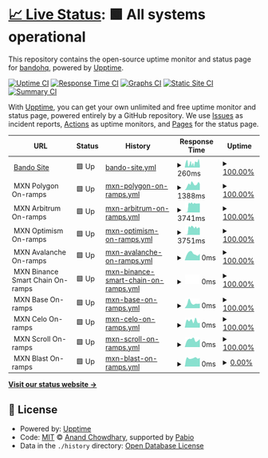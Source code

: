 # [📈 Live Status](https://status.bando.cool): <!--live status--> **🟩 All systems operational**

This repository contains the open-source uptime monitor and status page for [bandohq](https://status.bando.cool), powered by [Upptime](https://github.com/upptime/upptime).

[![Uptime CI](https://github.com/bandohq/upptime-monitor/workflows/Uptime%20CI/badge.svg)](https://github.com/bandohq/upptime-monitor/actions?query=workflow%3A%22Uptime+CI%22)
[![Response Time CI](https://github.com/bandohq/upptime-monitor/workflows/Response%20Time%20CI/badge.svg)](https://github.com/bandohq/upptime-monitor/actions?query=workflow%3A%22Response+Time+CI%22)
[![Graphs CI](https://github.com/bandohq/upptime-monitor/workflows/Graphs%20CI/badge.svg)](https://github.com/bandohq/upptime-monitor/actions?query=workflow%3A%22Graphs+CI%22)
[![Static Site CI](https://github.com/bandohq/upptime-monitor/workflows/Static%20Site%20CI/badge.svg)](https://github.com/bandohq/upptime-monitor/actions?query=workflow%3A%22Static+Site+CI%22)
[![Summary CI](https://github.com/bandohq/upptime-monitor/workflows/Summary%20CI/badge.svg)](https://github.com/bandohq/upptime-monitor/actions?query=workflow%3A%22Summary+CI%22)

With [Upptime](https://upptime.js.org), you can get your own unlimited and free uptime monitor and status page, powered entirely by a GitHub repository. We use [Issues](https://github.com/bandohq/upptime-monitor/issues) as incident reports, [Actions](https://github.com/bandohq/upptime-monitor/actions) as uptime monitors, and [Pages](https://status.bando.cool) for the status page.

<!--start: status pages-->
<!-- This summary is generated by Upptime (https://github.com/upptime/upptime) -->
<!-- Do not edit this manually, your changes will be overwritten -->
<!-- prettier-ignore -->
| URL | Status | History | Response Time | Uptime |
| --- | ------ | ------- | ------------- | ------ |
| <img alt="" src="https://icons.duckduckgo.com/ip3/bando.cool.ico" height="13"> [Bando Site](https://bando.cool) | 🟩 Up | [bando-site.yml](https://github.com/bandohq/upptime-monitor/commits/HEAD/history/bando-site.yml) | <details><summary><img alt="Response time graph" src="./graphs/bando-site/response-time-week.png" height="20"> 260ms</summary><br><a href="https://status.bando.cool/history/bando-site"><img alt="Response time 260" src="https://img.shields.io/endpoint?url=https%3A%2F%2Fraw.githubusercontent.com%2Fbandohq%2Fupptime-monitor%2FHEAD%2Fapi%2Fbando-site%2Fresponse-time.json"></a><br><a href="https://status.bando.cool/history/bando-site"><img alt="24-hour response time 83" src="https://img.shields.io/endpoint?url=https%3A%2F%2Fraw.githubusercontent.com%2Fbandohq%2Fupptime-monitor%2FHEAD%2Fapi%2Fbando-site%2Fresponse-time-day.json"></a><br><a href="https://status.bando.cool/history/bando-site"><img alt="7-day response time 260" src="https://img.shields.io/endpoint?url=https%3A%2F%2Fraw.githubusercontent.com%2Fbandohq%2Fupptime-monitor%2FHEAD%2Fapi%2Fbando-site%2Fresponse-time-week.json"></a><br><a href="https://status.bando.cool/history/bando-site"><img alt="30-day response time 260" src="https://img.shields.io/endpoint?url=https%3A%2F%2Fraw.githubusercontent.com%2Fbandohq%2Fupptime-monitor%2FHEAD%2Fapi%2Fbando-site%2Fresponse-time-month.json"></a><br><a href="https://status.bando.cool/history/bando-site"><img alt="1-year response time 260" src="https://img.shields.io/endpoint?url=https%3A%2F%2Fraw.githubusercontent.com%2Fbandohq%2Fupptime-monitor%2FHEAD%2Fapi%2Fbando-site%2Fresponse-time-year.json"></a></details> | <details><summary><a href="https://status.bando.cool/history/bando-site">100.00%</a></summary><a href="https://status.bando.cool/history/bando-site"><img alt="All-time uptime 100.00%" src="https://img.shields.io/endpoint?url=https%3A%2F%2Fraw.githubusercontent.com%2Fbandohq%2Fupptime-monitor%2FHEAD%2Fapi%2Fbando-site%2Fuptime.json"></a><br><a href="https://status.bando.cool/history/bando-site"><img alt="24-hour uptime 100.00%" src="https://img.shields.io/endpoint?url=https%3A%2F%2Fraw.githubusercontent.com%2Fbandohq%2Fupptime-monitor%2FHEAD%2Fapi%2Fbando-site%2Fuptime-day.json"></a><br><a href="https://status.bando.cool/history/bando-site"><img alt="7-day uptime 100.00%" src="https://img.shields.io/endpoint?url=https%3A%2F%2Fraw.githubusercontent.com%2Fbandohq%2Fupptime-monitor%2FHEAD%2Fapi%2Fbando-site%2Fuptime-week.json"></a><br><a href="https://status.bando.cool/history/bando-site"><img alt="30-day uptime 100.00%" src="https://img.shields.io/endpoint?url=https%3A%2F%2Fraw.githubusercontent.com%2Fbandohq%2Fupptime-monitor%2FHEAD%2Fapi%2Fbando-site%2Fuptime-month.json"></a><br><a href="https://status.bando.cool/history/bando-site"><img alt="1-year uptime 100.00%" src="https://img.shields.io/endpoint?url=https%3A%2F%2Fraw.githubusercontent.com%2Fbandohq%2Fupptime-monitor%2FHEAD%2Fapi%2Fbando-site%2Fuptime-year.json"></a></details>
| <img alt="" src="https://icons.duckduckgo.com/ip3/null.ico" height="13"> MXN Polygon On-ramps | 🟩 Up | [mxn-polygon-on-ramps.yml](https://github.com/bandohq/upptime-monitor/commits/HEAD/history/mxn-polygon-on-ramps.yml) | <details><summary><img alt="Response time graph" src="./graphs/mxn-polygon-on-ramps/response-time-week.png" height="20"> 1388ms</summary><br><a href="https://status.bando.cool/history/mxn-polygon-on-ramps"><img alt="Response time 1388" src="https://img.shields.io/endpoint?url=https%3A%2F%2Fraw.githubusercontent.com%2Fbandohq%2Fupptime-monitor%2FHEAD%2Fapi%2Fmxn-polygon-on-ramps%2Fresponse-time.json"></a><br><a href="https://status.bando.cool/history/mxn-polygon-on-ramps"><img alt="24-hour response time 1472" src="https://img.shields.io/endpoint?url=https%3A%2F%2Fraw.githubusercontent.com%2Fbandohq%2Fupptime-monitor%2FHEAD%2Fapi%2Fmxn-polygon-on-ramps%2Fresponse-time-day.json"></a><br><a href="https://status.bando.cool/history/mxn-polygon-on-ramps"><img alt="7-day response time 1388" src="https://img.shields.io/endpoint?url=https%3A%2F%2Fraw.githubusercontent.com%2Fbandohq%2Fupptime-monitor%2FHEAD%2Fapi%2Fmxn-polygon-on-ramps%2Fresponse-time-week.json"></a><br><a href="https://status.bando.cool/history/mxn-polygon-on-ramps"><img alt="30-day response time 1388" src="https://img.shields.io/endpoint?url=https%3A%2F%2Fraw.githubusercontent.com%2Fbandohq%2Fupptime-monitor%2FHEAD%2Fapi%2Fmxn-polygon-on-ramps%2Fresponse-time-month.json"></a><br><a href="https://status.bando.cool/history/mxn-polygon-on-ramps"><img alt="1-year response time 1388" src="https://img.shields.io/endpoint?url=https%3A%2F%2Fraw.githubusercontent.com%2Fbandohq%2Fupptime-monitor%2FHEAD%2Fapi%2Fmxn-polygon-on-ramps%2Fresponse-time-year.json"></a></details> | <details><summary><a href="https://status.bando.cool/history/mxn-polygon-on-ramps">100.00%</a></summary><a href="https://status.bando.cool/history/mxn-polygon-on-ramps"><img alt="All-time uptime 100.00%" src="https://img.shields.io/endpoint?url=https%3A%2F%2Fraw.githubusercontent.com%2Fbandohq%2Fupptime-monitor%2FHEAD%2Fapi%2Fmxn-polygon-on-ramps%2Fuptime.json"></a><br><a href="https://status.bando.cool/history/mxn-polygon-on-ramps"><img alt="24-hour uptime 100.00%" src="https://img.shields.io/endpoint?url=https%3A%2F%2Fraw.githubusercontent.com%2Fbandohq%2Fupptime-monitor%2FHEAD%2Fapi%2Fmxn-polygon-on-ramps%2Fuptime-day.json"></a><br><a href="https://status.bando.cool/history/mxn-polygon-on-ramps"><img alt="7-day uptime 100.00%" src="https://img.shields.io/endpoint?url=https%3A%2F%2Fraw.githubusercontent.com%2Fbandohq%2Fupptime-monitor%2FHEAD%2Fapi%2Fmxn-polygon-on-ramps%2Fuptime-week.json"></a><br><a href="https://status.bando.cool/history/mxn-polygon-on-ramps"><img alt="30-day uptime 100.00%" src="https://img.shields.io/endpoint?url=https%3A%2F%2Fraw.githubusercontent.com%2Fbandohq%2Fupptime-monitor%2FHEAD%2Fapi%2Fmxn-polygon-on-ramps%2Fuptime-month.json"></a><br><a href="https://status.bando.cool/history/mxn-polygon-on-ramps"><img alt="1-year uptime 100.00%" src="https://img.shields.io/endpoint?url=https%3A%2F%2Fraw.githubusercontent.com%2Fbandohq%2Fupptime-monitor%2FHEAD%2Fapi%2Fmxn-polygon-on-ramps%2Fuptime-year.json"></a></details>
| <img alt="" src="https://icons.duckduckgo.com/ip3/null.ico" height="13"> MXN Arbitrum On-ramps | 🟩 Up | [mxn-arbitrum-on-ramps.yml](https://github.com/bandohq/upptime-monitor/commits/HEAD/history/mxn-arbitrum-on-ramps.yml) | <details><summary><img alt="Response time graph" src="./graphs/mxn-arbitrum-on-ramps/response-time-week.png" height="20"> 3741ms</summary><br><a href="https://status.bando.cool/history/mxn-arbitrum-on-ramps"><img alt="Response time 3741" src="https://img.shields.io/endpoint?url=https%3A%2F%2Fraw.githubusercontent.com%2Fbandohq%2Fupptime-monitor%2FHEAD%2Fapi%2Fmxn-arbitrum-on-ramps%2Fresponse-time.json"></a><br><a href="https://status.bando.cool/history/mxn-arbitrum-on-ramps"><img alt="24-hour response time 4456" src="https://img.shields.io/endpoint?url=https%3A%2F%2Fraw.githubusercontent.com%2Fbandohq%2Fupptime-monitor%2FHEAD%2Fapi%2Fmxn-arbitrum-on-ramps%2Fresponse-time-day.json"></a><br><a href="https://status.bando.cool/history/mxn-arbitrum-on-ramps"><img alt="7-day response time 3741" src="https://img.shields.io/endpoint?url=https%3A%2F%2Fraw.githubusercontent.com%2Fbandohq%2Fupptime-monitor%2FHEAD%2Fapi%2Fmxn-arbitrum-on-ramps%2Fresponse-time-week.json"></a><br><a href="https://status.bando.cool/history/mxn-arbitrum-on-ramps"><img alt="30-day response time 3741" src="https://img.shields.io/endpoint?url=https%3A%2F%2Fraw.githubusercontent.com%2Fbandohq%2Fupptime-monitor%2FHEAD%2Fapi%2Fmxn-arbitrum-on-ramps%2Fresponse-time-month.json"></a><br><a href="https://status.bando.cool/history/mxn-arbitrum-on-ramps"><img alt="1-year response time 3741" src="https://img.shields.io/endpoint?url=https%3A%2F%2Fraw.githubusercontent.com%2Fbandohq%2Fupptime-monitor%2FHEAD%2Fapi%2Fmxn-arbitrum-on-ramps%2Fresponse-time-year.json"></a></details> | <details><summary><a href="https://status.bando.cool/history/mxn-arbitrum-on-ramps">100.00%</a></summary><a href="https://status.bando.cool/history/mxn-arbitrum-on-ramps"><img alt="All-time uptime 100.00%" src="https://img.shields.io/endpoint?url=https%3A%2F%2Fraw.githubusercontent.com%2Fbandohq%2Fupptime-monitor%2FHEAD%2Fapi%2Fmxn-arbitrum-on-ramps%2Fuptime.json"></a><br><a href="https://status.bando.cool/history/mxn-arbitrum-on-ramps"><img alt="24-hour uptime 100.00%" src="https://img.shields.io/endpoint?url=https%3A%2F%2Fraw.githubusercontent.com%2Fbandohq%2Fupptime-monitor%2FHEAD%2Fapi%2Fmxn-arbitrum-on-ramps%2Fuptime-day.json"></a><br><a href="https://status.bando.cool/history/mxn-arbitrum-on-ramps"><img alt="7-day uptime 100.00%" src="https://img.shields.io/endpoint?url=https%3A%2F%2Fraw.githubusercontent.com%2Fbandohq%2Fupptime-monitor%2FHEAD%2Fapi%2Fmxn-arbitrum-on-ramps%2Fuptime-week.json"></a><br><a href="https://status.bando.cool/history/mxn-arbitrum-on-ramps"><img alt="30-day uptime 100.00%" src="https://img.shields.io/endpoint?url=https%3A%2F%2Fraw.githubusercontent.com%2Fbandohq%2Fupptime-monitor%2FHEAD%2Fapi%2Fmxn-arbitrum-on-ramps%2Fuptime-month.json"></a><br><a href="https://status.bando.cool/history/mxn-arbitrum-on-ramps"><img alt="1-year uptime 100.00%" src="https://img.shields.io/endpoint?url=https%3A%2F%2Fraw.githubusercontent.com%2Fbandohq%2Fupptime-monitor%2FHEAD%2Fapi%2Fmxn-arbitrum-on-ramps%2Fuptime-year.json"></a></details>
| <img alt="" src="https://icons.duckduckgo.com/ip3/null.ico" height="13"> MXN Optimism On-ramps | 🟩 Up | [mxn-optimism-on-ramps.yml](https://github.com/bandohq/upptime-monitor/commits/HEAD/history/mxn-optimism-on-ramps.yml) | <details><summary><img alt="Response time graph" src="./graphs/mxn-optimism-on-ramps/response-time-week.png" height="20"> 3751ms</summary><br><a href="https://status.bando.cool/history/mxn-optimism-on-ramps"><img alt="Response time 3751" src="https://img.shields.io/endpoint?url=https%3A%2F%2Fraw.githubusercontent.com%2Fbandohq%2Fupptime-monitor%2FHEAD%2Fapi%2Fmxn-optimism-on-ramps%2Fresponse-time.json"></a><br><a href="https://status.bando.cool/history/mxn-optimism-on-ramps"><img alt="24-hour response time 4124" src="https://img.shields.io/endpoint?url=https%3A%2F%2Fraw.githubusercontent.com%2Fbandohq%2Fupptime-monitor%2FHEAD%2Fapi%2Fmxn-optimism-on-ramps%2Fresponse-time-day.json"></a><br><a href="https://status.bando.cool/history/mxn-optimism-on-ramps"><img alt="7-day response time 3751" src="https://img.shields.io/endpoint?url=https%3A%2F%2Fraw.githubusercontent.com%2Fbandohq%2Fupptime-monitor%2FHEAD%2Fapi%2Fmxn-optimism-on-ramps%2Fresponse-time-week.json"></a><br><a href="https://status.bando.cool/history/mxn-optimism-on-ramps"><img alt="30-day response time 3751" src="https://img.shields.io/endpoint?url=https%3A%2F%2Fraw.githubusercontent.com%2Fbandohq%2Fupptime-monitor%2FHEAD%2Fapi%2Fmxn-optimism-on-ramps%2Fresponse-time-month.json"></a><br><a href="https://status.bando.cool/history/mxn-optimism-on-ramps"><img alt="1-year response time 3751" src="https://img.shields.io/endpoint?url=https%3A%2F%2Fraw.githubusercontent.com%2Fbandohq%2Fupptime-monitor%2FHEAD%2Fapi%2Fmxn-optimism-on-ramps%2Fresponse-time-year.json"></a></details> | <details><summary><a href="https://status.bando.cool/history/mxn-optimism-on-ramps">100.00%</a></summary><a href="https://status.bando.cool/history/mxn-optimism-on-ramps"><img alt="All-time uptime 100.00%" src="https://img.shields.io/endpoint?url=https%3A%2F%2Fraw.githubusercontent.com%2Fbandohq%2Fupptime-monitor%2FHEAD%2Fapi%2Fmxn-optimism-on-ramps%2Fuptime.json"></a><br><a href="https://status.bando.cool/history/mxn-optimism-on-ramps"><img alt="24-hour uptime 100.00%" src="https://img.shields.io/endpoint?url=https%3A%2F%2Fraw.githubusercontent.com%2Fbandohq%2Fupptime-monitor%2FHEAD%2Fapi%2Fmxn-optimism-on-ramps%2Fuptime-day.json"></a><br><a href="https://status.bando.cool/history/mxn-optimism-on-ramps"><img alt="7-day uptime 100.00%" src="https://img.shields.io/endpoint?url=https%3A%2F%2Fraw.githubusercontent.com%2Fbandohq%2Fupptime-monitor%2FHEAD%2Fapi%2Fmxn-optimism-on-ramps%2Fuptime-week.json"></a><br><a href="https://status.bando.cool/history/mxn-optimism-on-ramps"><img alt="30-day uptime 100.00%" src="https://img.shields.io/endpoint?url=https%3A%2F%2Fraw.githubusercontent.com%2Fbandohq%2Fupptime-monitor%2FHEAD%2Fapi%2Fmxn-optimism-on-ramps%2Fuptime-month.json"></a><br><a href="https://status.bando.cool/history/mxn-optimism-on-ramps"><img alt="1-year uptime 100.00%" src="https://img.shields.io/endpoint?url=https%3A%2F%2Fraw.githubusercontent.com%2Fbandohq%2Fupptime-monitor%2FHEAD%2Fapi%2Fmxn-optimism-on-ramps%2Fuptime-year.json"></a></details>
| <img alt="" src="https://icons.duckduckgo.com/ip3/null.ico" height="13"> MXN Avalanche On-ramps | 🟩 Up | [mxn-avalanche-on-ramps.yml](https://github.com/bandohq/upptime-monitor/commits/HEAD/history/mxn-avalanche-on-ramps.yml) | <details><summary><img alt="Response time graph" src="./graphs/mxn-avalanche-on-ramps/response-time-week.png" height="20"> 0ms</summary><br><a href="https://status.bando.cool/history/mxn-avalanche-on-ramps"><img alt="Response time 0" src="https://img.shields.io/endpoint?url=https%3A%2F%2Fraw.githubusercontent.com%2Fbandohq%2Fupptime-monitor%2FHEAD%2Fapi%2Fmxn-avalanche-on-ramps%2Fresponse-time.json"></a><br><a href="https://status.bando.cool/history/mxn-avalanche-on-ramps"><img alt="24-hour response time 0" src="https://img.shields.io/endpoint?url=https%3A%2F%2Fraw.githubusercontent.com%2Fbandohq%2Fupptime-monitor%2FHEAD%2Fapi%2Fmxn-avalanche-on-ramps%2Fresponse-time-day.json"></a><br><a href="https://status.bando.cool/history/mxn-avalanche-on-ramps"><img alt="7-day response time 0" src="https://img.shields.io/endpoint?url=https%3A%2F%2Fraw.githubusercontent.com%2Fbandohq%2Fupptime-monitor%2FHEAD%2Fapi%2Fmxn-avalanche-on-ramps%2Fresponse-time-week.json"></a><br><a href="https://status.bando.cool/history/mxn-avalanche-on-ramps"><img alt="30-day response time 0" src="https://img.shields.io/endpoint?url=https%3A%2F%2Fraw.githubusercontent.com%2Fbandohq%2Fupptime-monitor%2FHEAD%2Fapi%2Fmxn-avalanche-on-ramps%2Fresponse-time-month.json"></a><br><a href="https://status.bando.cool/history/mxn-avalanche-on-ramps"><img alt="1-year response time 0" src="https://img.shields.io/endpoint?url=https%3A%2F%2Fraw.githubusercontent.com%2Fbandohq%2Fupptime-monitor%2FHEAD%2Fapi%2Fmxn-avalanche-on-ramps%2Fresponse-time-year.json"></a></details> | <details><summary><a href="https://status.bando.cool/history/mxn-avalanche-on-ramps">100.00%</a></summary><a href="https://status.bando.cool/history/mxn-avalanche-on-ramps"><img alt="All-time uptime 100.00%" src="https://img.shields.io/endpoint?url=https%3A%2F%2Fraw.githubusercontent.com%2Fbandohq%2Fupptime-monitor%2FHEAD%2Fapi%2Fmxn-avalanche-on-ramps%2Fuptime.json"></a><br><a href="https://status.bando.cool/history/mxn-avalanche-on-ramps"><img alt="24-hour uptime 100.00%" src="https://img.shields.io/endpoint?url=https%3A%2F%2Fraw.githubusercontent.com%2Fbandohq%2Fupptime-monitor%2FHEAD%2Fapi%2Fmxn-avalanche-on-ramps%2Fuptime-day.json"></a><br><a href="https://status.bando.cool/history/mxn-avalanche-on-ramps"><img alt="7-day uptime 100.00%" src="https://img.shields.io/endpoint?url=https%3A%2F%2Fraw.githubusercontent.com%2Fbandohq%2Fupptime-monitor%2FHEAD%2Fapi%2Fmxn-avalanche-on-ramps%2Fuptime-week.json"></a><br><a href="https://status.bando.cool/history/mxn-avalanche-on-ramps"><img alt="30-day uptime 100.00%" src="https://img.shields.io/endpoint?url=https%3A%2F%2Fraw.githubusercontent.com%2Fbandohq%2Fupptime-monitor%2FHEAD%2Fapi%2Fmxn-avalanche-on-ramps%2Fuptime-month.json"></a><br><a href="https://status.bando.cool/history/mxn-avalanche-on-ramps"><img alt="1-year uptime 100.00%" src="https://img.shields.io/endpoint?url=https%3A%2F%2Fraw.githubusercontent.com%2Fbandohq%2Fupptime-monitor%2FHEAD%2Fapi%2Fmxn-avalanche-on-ramps%2Fuptime-year.json"></a></details>
| <img alt="" src="https://icons.duckduckgo.com/ip3/null.ico" height="13"> MXN Binance Smart Chain On-ramps | 🟩 Up | [mxn-binance-smart-chain-on-ramps.yml](https://github.com/bandohq/upptime-monitor/commits/HEAD/history/mxn-binance-smart-chain-on-ramps.yml) | <details><summary><img alt="Response time graph" src="./graphs/mxn-binance-smart-chain-on-ramps/response-time-week.png" height="20"> 0ms</summary><br><a href="https://status.bando.cool/history/mxn-binance-smart-chain-on-ramps"><img alt="Response time 0" src="https://img.shields.io/endpoint?url=https%3A%2F%2Fraw.githubusercontent.com%2Fbandohq%2Fupptime-monitor%2FHEAD%2Fapi%2Fmxn-binance-smart-chain-on-ramps%2Fresponse-time.json"></a><br><a href="https://status.bando.cool/history/mxn-binance-smart-chain-on-ramps"><img alt="24-hour response time 0" src="https://img.shields.io/endpoint?url=https%3A%2F%2Fraw.githubusercontent.com%2Fbandohq%2Fupptime-monitor%2FHEAD%2Fapi%2Fmxn-binance-smart-chain-on-ramps%2Fresponse-time-day.json"></a><br><a href="https://status.bando.cool/history/mxn-binance-smart-chain-on-ramps"><img alt="7-day response time 0" src="https://img.shields.io/endpoint?url=https%3A%2F%2Fraw.githubusercontent.com%2Fbandohq%2Fupptime-monitor%2FHEAD%2Fapi%2Fmxn-binance-smart-chain-on-ramps%2Fresponse-time-week.json"></a><br><a href="https://status.bando.cool/history/mxn-binance-smart-chain-on-ramps"><img alt="30-day response time 0" src="https://img.shields.io/endpoint?url=https%3A%2F%2Fraw.githubusercontent.com%2Fbandohq%2Fupptime-monitor%2FHEAD%2Fapi%2Fmxn-binance-smart-chain-on-ramps%2Fresponse-time-month.json"></a><br><a href="https://status.bando.cool/history/mxn-binance-smart-chain-on-ramps"><img alt="1-year response time 0" src="https://img.shields.io/endpoint?url=https%3A%2F%2Fraw.githubusercontent.com%2Fbandohq%2Fupptime-monitor%2FHEAD%2Fapi%2Fmxn-binance-smart-chain-on-ramps%2Fresponse-time-year.json"></a></details> | <details><summary><a href="https://status.bando.cool/history/mxn-binance-smart-chain-on-ramps">100.00%</a></summary><a href="https://status.bando.cool/history/mxn-binance-smart-chain-on-ramps"><img alt="All-time uptime 100.00%" src="https://img.shields.io/endpoint?url=https%3A%2F%2Fraw.githubusercontent.com%2Fbandohq%2Fupptime-monitor%2FHEAD%2Fapi%2Fmxn-binance-smart-chain-on-ramps%2Fuptime.json"></a><br><a href="https://status.bando.cool/history/mxn-binance-smart-chain-on-ramps"><img alt="24-hour uptime 100.00%" src="https://img.shields.io/endpoint?url=https%3A%2F%2Fraw.githubusercontent.com%2Fbandohq%2Fupptime-monitor%2FHEAD%2Fapi%2Fmxn-binance-smart-chain-on-ramps%2Fuptime-day.json"></a><br><a href="https://status.bando.cool/history/mxn-binance-smart-chain-on-ramps"><img alt="7-day uptime 100.00%" src="https://img.shields.io/endpoint?url=https%3A%2F%2Fraw.githubusercontent.com%2Fbandohq%2Fupptime-monitor%2FHEAD%2Fapi%2Fmxn-binance-smart-chain-on-ramps%2Fuptime-week.json"></a><br><a href="https://status.bando.cool/history/mxn-binance-smart-chain-on-ramps"><img alt="30-day uptime 100.00%" src="https://img.shields.io/endpoint?url=https%3A%2F%2Fraw.githubusercontent.com%2Fbandohq%2Fupptime-monitor%2FHEAD%2Fapi%2Fmxn-binance-smart-chain-on-ramps%2Fuptime-month.json"></a><br><a href="https://status.bando.cool/history/mxn-binance-smart-chain-on-ramps"><img alt="1-year uptime 100.00%" src="https://img.shields.io/endpoint?url=https%3A%2F%2Fraw.githubusercontent.com%2Fbandohq%2Fupptime-monitor%2FHEAD%2Fapi%2Fmxn-binance-smart-chain-on-ramps%2Fuptime-year.json"></a></details>
| <img alt="" src="https://icons.duckduckgo.com/ip3/null.ico" height="13"> MXN Base On-ramps | 🟩 Up | [mxn-base-on-ramps.yml](https://github.com/bandohq/upptime-monitor/commits/HEAD/history/mxn-base-on-ramps.yml) | <details><summary><img alt="Response time graph" src="./graphs/mxn-base-on-ramps/response-time-week.png" height="20"> 0ms</summary><br><a href="https://status.bando.cool/history/mxn-base-on-ramps"><img alt="Response time 0" src="https://img.shields.io/endpoint?url=https%3A%2F%2Fraw.githubusercontent.com%2Fbandohq%2Fupptime-monitor%2FHEAD%2Fapi%2Fmxn-base-on-ramps%2Fresponse-time.json"></a><br><a href="https://status.bando.cool/history/mxn-base-on-ramps"><img alt="24-hour response time 0" src="https://img.shields.io/endpoint?url=https%3A%2F%2Fraw.githubusercontent.com%2Fbandohq%2Fupptime-monitor%2FHEAD%2Fapi%2Fmxn-base-on-ramps%2Fresponse-time-day.json"></a><br><a href="https://status.bando.cool/history/mxn-base-on-ramps"><img alt="7-day response time 0" src="https://img.shields.io/endpoint?url=https%3A%2F%2Fraw.githubusercontent.com%2Fbandohq%2Fupptime-monitor%2FHEAD%2Fapi%2Fmxn-base-on-ramps%2Fresponse-time-week.json"></a><br><a href="https://status.bando.cool/history/mxn-base-on-ramps"><img alt="30-day response time 0" src="https://img.shields.io/endpoint?url=https%3A%2F%2Fraw.githubusercontent.com%2Fbandohq%2Fupptime-monitor%2FHEAD%2Fapi%2Fmxn-base-on-ramps%2Fresponse-time-month.json"></a><br><a href="https://status.bando.cool/history/mxn-base-on-ramps"><img alt="1-year response time 0" src="https://img.shields.io/endpoint?url=https%3A%2F%2Fraw.githubusercontent.com%2Fbandohq%2Fupptime-monitor%2FHEAD%2Fapi%2Fmxn-base-on-ramps%2Fresponse-time-year.json"></a></details> | <details><summary><a href="https://status.bando.cool/history/mxn-base-on-ramps">100.00%</a></summary><a href="https://status.bando.cool/history/mxn-base-on-ramps"><img alt="All-time uptime 100.00%" src="https://img.shields.io/endpoint?url=https%3A%2F%2Fraw.githubusercontent.com%2Fbandohq%2Fupptime-monitor%2FHEAD%2Fapi%2Fmxn-base-on-ramps%2Fuptime.json"></a><br><a href="https://status.bando.cool/history/mxn-base-on-ramps"><img alt="24-hour uptime 100.00%" src="https://img.shields.io/endpoint?url=https%3A%2F%2Fraw.githubusercontent.com%2Fbandohq%2Fupptime-monitor%2FHEAD%2Fapi%2Fmxn-base-on-ramps%2Fuptime-day.json"></a><br><a href="https://status.bando.cool/history/mxn-base-on-ramps"><img alt="7-day uptime 100.00%" src="https://img.shields.io/endpoint?url=https%3A%2F%2Fraw.githubusercontent.com%2Fbandohq%2Fupptime-monitor%2FHEAD%2Fapi%2Fmxn-base-on-ramps%2Fuptime-week.json"></a><br><a href="https://status.bando.cool/history/mxn-base-on-ramps"><img alt="30-day uptime 100.00%" src="https://img.shields.io/endpoint?url=https%3A%2F%2Fraw.githubusercontent.com%2Fbandohq%2Fupptime-monitor%2FHEAD%2Fapi%2Fmxn-base-on-ramps%2Fuptime-month.json"></a><br><a href="https://status.bando.cool/history/mxn-base-on-ramps"><img alt="1-year uptime 100.00%" src="https://img.shields.io/endpoint?url=https%3A%2F%2Fraw.githubusercontent.com%2Fbandohq%2Fupptime-monitor%2FHEAD%2Fapi%2Fmxn-base-on-ramps%2Fuptime-year.json"></a></details>
| <img alt="" src="https://icons.duckduckgo.com/ip3/null.ico" height="13"> MXN Celo On-ramps | 🟩 Up | [mxn-celo-on-ramps.yml](https://github.com/bandohq/upptime-monitor/commits/HEAD/history/mxn-celo-on-ramps.yml) | <details><summary><img alt="Response time graph" src="./graphs/mxn-celo-on-ramps/response-time-week.png" height="20"> 0ms</summary><br><a href="https://status.bando.cool/history/mxn-celo-on-ramps"><img alt="Response time 0" src="https://img.shields.io/endpoint?url=https%3A%2F%2Fraw.githubusercontent.com%2Fbandohq%2Fupptime-monitor%2FHEAD%2Fapi%2Fmxn-celo-on-ramps%2Fresponse-time.json"></a><br><a href="https://status.bando.cool/history/mxn-celo-on-ramps"><img alt="24-hour response time 0" src="https://img.shields.io/endpoint?url=https%3A%2F%2Fraw.githubusercontent.com%2Fbandohq%2Fupptime-monitor%2FHEAD%2Fapi%2Fmxn-celo-on-ramps%2Fresponse-time-day.json"></a><br><a href="https://status.bando.cool/history/mxn-celo-on-ramps"><img alt="7-day response time 0" src="https://img.shields.io/endpoint?url=https%3A%2F%2Fraw.githubusercontent.com%2Fbandohq%2Fupptime-monitor%2FHEAD%2Fapi%2Fmxn-celo-on-ramps%2Fresponse-time-week.json"></a><br><a href="https://status.bando.cool/history/mxn-celo-on-ramps"><img alt="30-day response time 0" src="https://img.shields.io/endpoint?url=https%3A%2F%2Fraw.githubusercontent.com%2Fbandohq%2Fupptime-monitor%2FHEAD%2Fapi%2Fmxn-celo-on-ramps%2Fresponse-time-month.json"></a><br><a href="https://status.bando.cool/history/mxn-celo-on-ramps"><img alt="1-year response time 0" src="https://img.shields.io/endpoint?url=https%3A%2F%2Fraw.githubusercontent.com%2Fbandohq%2Fupptime-monitor%2FHEAD%2Fapi%2Fmxn-celo-on-ramps%2Fresponse-time-year.json"></a></details> | <details><summary><a href="https://status.bando.cool/history/mxn-celo-on-ramps">100.00%</a></summary><a href="https://status.bando.cool/history/mxn-celo-on-ramps"><img alt="All-time uptime 100.00%" src="https://img.shields.io/endpoint?url=https%3A%2F%2Fraw.githubusercontent.com%2Fbandohq%2Fupptime-monitor%2FHEAD%2Fapi%2Fmxn-celo-on-ramps%2Fuptime.json"></a><br><a href="https://status.bando.cool/history/mxn-celo-on-ramps"><img alt="24-hour uptime 100.00%" src="https://img.shields.io/endpoint?url=https%3A%2F%2Fraw.githubusercontent.com%2Fbandohq%2Fupptime-monitor%2FHEAD%2Fapi%2Fmxn-celo-on-ramps%2Fuptime-day.json"></a><br><a href="https://status.bando.cool/history/mxn-celo-on-ramps"><img alt="7-day uptime 100.00%" src="https://img.shields.io/endpoint?url=https%3A%2F%2Fraw.githubusercontent.com%2Fbandohq%2Fupptime-monitor%2FHEAD%2Fapi%2Fmxn-celo-on-ramps%2Fuptime-week.json"></a><br><a href="https://status.bando.cool/history/mxn-celo-on-ramps"><img alt="30-day uptime 100.00%" src="https://img.shields.io/endpoint?url=https%3A%2F%2Fraw.githubusercontent.com%2Fbandohq%2Fupptime-monitor%2FHEAD%2Fapi%2Fmxn-celo-on-ramps%2Fuptime-month.json"></a><br><a href="https://status.bando.cool/history/mxn-celo-on-ramps"><img alt="1-year uptime 100.00%" src="https://img.shields.io/endpoint?url=https%3A%2F%2Fraw.githubusercontent.com%2Fbandohq%2Fupptime-monitor%2FHEAD%2Fapi%2Fmxn-celo-on-ramps%2Fuptime-year.json"></a></details>
| <img alt="" src="https://icons.duckduckgo.com/ip3/null.ico" height="13"> MXN Scroll On-ramps | 🟩 Up | [mxn-scroll-on-ramps.yml](https://github.com/bandohq/upptime-monitor/commits/HEAD/history/mxn-scroll-on-ramps.yml) | <details><summary><img alt="Response time graph" src="./graphs/mxn-scroll-on-ramps/response-time-week.png" height="20"> 0ms</summary><br><a href="https://status.bando.cool/history/mxn-scroll-on-ramps"><img alt="Response time 0" src="https://img.shields.io/endpoint?url=https%3A%2F%2Fraw.githubusercontent.com%2Fbandohq%2Fupptime-monitor%2FHEAD%2Fapi%2Fmxn-scroll-on-ramps%2Fresponse-time.json"></a><br><a href="https://status.bando.cool/history/mxn-scroll-on-ramps"><img alt="24-hour response time 0" src="https://img.shields.io/endpoint?url=https%3A%2F%2Fraw.githubusercontent.com%2Fbandohq%2Fupptime-monitor%2FHEAD%2Fapi%2Fmxn-scroll-on-ramps%2Fresponse-time-day.json"></a><br><a href="https://status.bando.cool/history/mxn-scroll-on-ramps"><img alt="7-day response time 0" src="https://img.shields.io/endpoint?url=https%3A%2F%2Fraw.githubusercontent.com%2Fbandohq%2Fupptime-monitor%2FHEAD%2Fapi%2Fmxn-scroll-on-ramps%2Fresponse-time-week.json"></a><br><a href="https://status.bando.cool/history/mxn-scroll-on-ramps"><img alt="30-day response time 0" src="https://img.shields.io/endpoint?url=https%3A%2F%2Fraw.githubusercontent.com%2Fbandohq%2Fupptime-monitor%2FHEAD%2Fapi%2Fmxn-scroll-on-ramps%2Fresponse-time-month.json"></a><br><a href="https://status.bando.cool/history/mxn-scroll-on-ramps"><img alt="1-year response time 0" src="https://img.shields.io/endpoint?url=https%3A%2F%2Fraw.githubusercontent.com%2Fbandohq%2Fupptime-monitor%2FHEAD%2Fapi%2Fmxn-scroll-on-ramps%2Fresponse-time-year.json"></a></details> | <details><summary><a href="https://status.bando.cool/history/mxn-scroll-on-ramps">100.00%</a></summary><a href="https://status.bando.cool/history/mxn-scroll-on-ramps"><img alt="All-time uptime 100.00%" src="https://img.shields.io/endpoint?url=https%3A%2F%2Fraw.githubusercontent.com%2Fbandohq%2Fupptime-monitor%2FHEAD%2Fapi%2Fmxn-scroll-on-ramps%2Fuptime.json"></a><br><a href="https://status.bando.cool/history/mxn-scroll-on-ramps"><img alt="24-hour uptime 100.00%" src="https://img.shields.io/endpoint?url=https%3A%2F%2Fraw.githubusercontent.com%2Fbandohq%2Fupptime-monitor%2FHEAD%2Fapi%2Fmxn-scroll-on-ramps%2Fuptime-day.json"></a><br><a href="https://status.bando.cool/history/mxn-scroll-on-ramps"><img alt="7-day uptime 100.00%" src="https://img.shields.io/endpoint?url=https%3A%2F%2Fraw.githubusercontent.com%2Fbandohq%2Fupptime-monitor%2FHEAD%2Fapi%2Fmxn-scroll-on-ramps%2Fuptime-week.json"></a><br><a href="https://status.bando.cool/history/mxn-scroll-on-ramps"><img alt="30-day uptime 100.00%" src="https://img.shields.io/endpoint?url=https%3A%2F%2Fraw.githubusercontent.com%2Fbandohq%2Fupptime-monitor%2FHEAD%2Fapi%2Fmxn-scroll-on-ramps%2Fuptime-month.json"></a><br><a href="https://status.bando.cool/history/mxn-scroll-on-ramps"><img alt="1-year uptime 100.00%" src="https://img.shields.io/endpoint?url=https%3A%2F%2Fraw.githubusercontent.com%2Fbandohq%2Fupptime-monitor%2FHEAD%2Fapi%2Fmxn-scroll-on-ramps%2Fuptime-year.json"></a></details>
| <img alt="" src="https://icons.duckduckgo.com/ip3/null.ico" height="13"> MXN Blast On-ramps | 🟩 Up | [mxn-blast-on-ramps.yml](https://github.com/bandohq/upptime-monitor/commits/HEAD/history/mxn-blast-on-ramps.yml) | <details><summary><img alt="Response time graph" src="./graphs/mxn-blast-on-ramps/response-time-week.png" height="20"> 0ms</summary><br><a href="https://status.bando.cool/history/mxn-blast-on-ramps"><img alt="Response time 0" src="https://img.shields.io/endpoint?url=https%3A%2F%2Fraw.githubusercontent.com%2Fbandohq%2Fupptime-monitor%2FHEAD%2Fapi%2Fmxn-blast-on-ramps%2Fresponse-time.json"></a><br><a href="https://status.bando.cool/history/mxn-blast-on-ramps"><img alt="24-hour response time 0" src="https://img.shields.io/endpoint?url=https%3A%2F%2Fraw.githubusercontent.com%2Fbandohq%2Fupptime-monitor%2FHEAD%2Fapi%2Fmxn-blast-on-ramps%2Fresponse-time-day.json"></a><br><a href="https://status.bando.cool/history/mxn-blast-on-ramps"><img alt="7-day response time 0" src="https://img.shields.io/endpoint?url=https%3A%2F%2Fraw.githubusercontent.com%2Fbandohq%2Fupptime-monitor%2FHEAD%2Fapi%2Fmxn-blast-on-ramps%2Fresponse-time-week.json"></a><br><a href="https://status.bando.cool/history/mxn-blast-on-ramps"><img alt="30-day response time 0" src="https://img.shields.io/endpoint?url=https%3A%2F%2Fraw.githubusercontent.com%2Fbandohq%2Fupptime-monitor%2FHEAD%2Fapi%2Fmxn-blast-on-ramps%2Fresponse-time-month.json"></a><br><a href="https://status.bando.cool/history/mxn-blast-on-ramps"><img alt="1-year response time 0" src="https://img.shields.io/endpoint?url=https%3A%2F%2Fraw.githubusercontent.com%2Fbandohq%2Fupptime-monitor%2FHEAD%2Fapi%2Fmxn-blast-on-ramps%2Fresponse-time-year.json"></a></details> | <details><summary><a href="https://status.bando.cool/history/mxn-blast-on-ramps">0.00%</a></summary><a href="https://status.bando.cool/history/mxn-blast-on-ramps"><img alt="All-time uptime 0.00%" src="https://img.shields.io/endpoint?url=https%3A%2F%2Fraw.githubusercontent.com%2Fbandohq%2Fupptime-monitor%2FHEAD%2Fapi%2Fmxn-blast-on-ramps%2Fuptime.json"></a><br><a href="https://status.bando.cool/history/mxn-blast-on-ramps"><img alt="24-hour uptime 0.00%" src="https://img.shields.io/endpoint?url=https%3A%2F%2Fraw.githubusercontent.com%2Fbandohq%2Fupptime-monitor%2FHEAD%2Fapi%2Fmxn-blast-on-ramps%2Fuptime-day.json"></a><br><a href="https://status.bando.cool/history/mxn-blast-on-ramps"><img alt="7-day uptime 0.00%" src="https://img.shields.io/endpoint?url=https%3A%2F%2Fraw.githubusercontent.com%2Fbandohq%2Fupptime-monitor%2FHEAD%2Fapi%2Fmxn-blast-on-ramps%2Fuptime-week.json"></a><br><a href="https://status.bando.cool/history/mxn-blast-on-ramps"><img alt="30-day uptime 0.00%" src="https://img.shields.io/endpoint?url=https%3A%2F%2Fraw.githubusercontent.com%2Fbandohq%2Fupptime-monitor%2FHEAD%2Fapi%2Fmxn-blast-on-ramps%2Fuptime-month.json"></a><br><a href="https://status.bando.cool/history/mxn-blast-on-ramps"><img alt="1-year uptime 0.00%" src="https://img.shields.io/endpoint?url=https%3A%2F%2Fraw.githubusercontent.com%2Fbandohq%2Fupptime-monitor%2FHEAD%2Fapi%2Fmxn-blast-on-ramps%2Fuptime-year.json"></a></details>

<!--end: status pages-->

[**Visit our status website →**](https://status.bando.cool)

## 📄 License

- Powered by: [Upptime](https://github.com/upptime/upptime)
- Code: [MIT](./LICENSE) © [Anand Chowdhary](https://anandchowdhary.com), supported by [Pabio](https://pabio.com)
- Data in the `./history` directory: [Open Database License](https://opendatacommons.org/licenses/odbl/1-0/)
